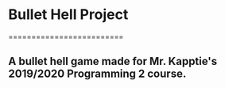 # Bullet Hell Project
=========================
## A bullet hell game made for Mr. Kapptie's 2019/2020 Programming 2 course.
